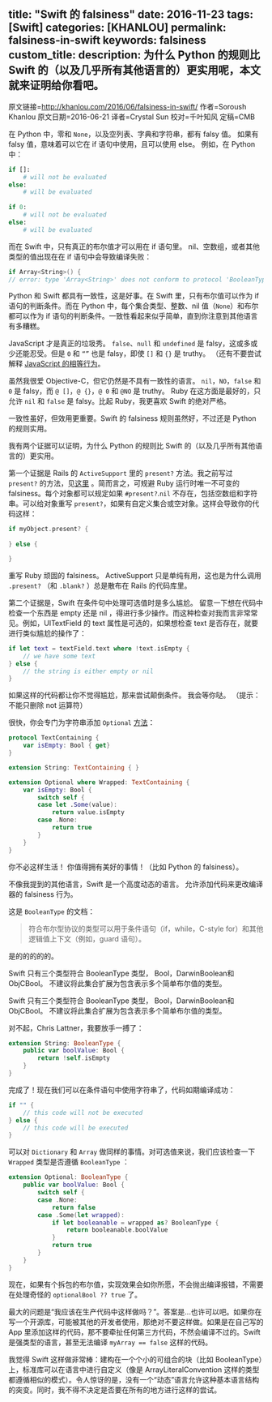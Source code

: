 title: "Swift 的 falsiness"
date: 2016-11-23
tags: [Swift]
categories: [KHANLOU]
permalink: falsiness-in-swift
keywords: falsiness
custom_title: 
description: 为什么 Python 的规则比 Swift 的（以及几乎所有其他语言的）更实用呢，本文就来证明给你看吧。
---

原文链接=http://khanlou.com/2016/06/falsiness-in-swift/
作者=Soroush Khanlou
原文日期=2016-06-21
译者=Crystal Sun
校对=千叶知风
定稿=CMB

<!--此处开始正文-->

在 Python 中，零和 `None`，以及空列表、字典和字符串，都有 falsy 值。 如果有 falsy 值，意味着可以它在 if 语句中使用，且可以使用 else。 例如，在 Python 中：

```python
if []:
	# will not be evaluated
else:
	# will be evaluated
	
if 0: 
	# will not be evaluated
else:
	# will be evaluated
```

<!--more-->

而在 Swift 中，只有真正的布尔值才可以用在 if 语句里。 nil、空数组，或者其他类型的值出现在在 if 语句中会导致编译失败：

```swift
if Array<String>() {
// error: type 'Array<String>' does not conform to protocol 'BooleanType'
```

Python 和 Swift 都具有一致性，这是好事。在 Swift 里，只有布尔值可以作为 if 语句的判断条件。而在 Python 中，每个集合类型、整数、nil 值（`None`）和布尔都可以作为 if 语句的判断条件。一致性看起来似乎简单，直到你注意到其他语言有多糟糕。

JavaScript 才是真正的垃圾秀。 `false`、`null` 和 `undefined` 是 falsy，这或多或少还能忍受。但是 `0` 和 `“”` 也是 falsy，即使 `[]` 和 `{}` 是 truthy。 （还有不要尝试解释 [JavaScript 的相等行为](https://dorey.github.io/JavaScript-Equality-Table/)。

虽然我很爱 Objective-C，但它仍然是不具有一致性的语言。 `nil`，`NO`，`false` 和 `0` 是 falsy，而 `@ []`，`@ {}`，`@ 0` 和 `@NO` 是 truthy。 Ruby 在这方面是最好的，只允许 `nil` 和 `false` 是 falsy。比起 Ruby，我更喜欢 Swift 的绝对严格。

一致性虽好，但效用更重要。Swift 的 falsiness 规则虽然好，不过还是 Python 的规则实用。

我有两个证据可以证明，为什么 Python 的规则比 Swift 的（以及几乎所有其他语言的）更实用。

第一个证据是 Rails 的 `ActiveSupport` 里的 `present?` 方法。我之前写过 `present?` 的方法，见[这里](http://khanlou.com/2014/05/smalltalky-control-structures/) 。简而言之，可规避 Ruby 运行时唯一不可变的 falsiness。每个对象都可以规定如果 `#present?`.`nil` 不存在，包括空数组和字符串。可以给对象重写 `present?`，如果有自定义集合或空对象。这样会导致你的代码这样：

```swift
if myObject.present? {
	
} else {

}
```

重写 Ruby 顽固的 falsiness。 ActiveSupport 只是单纯有用，这也是为什么调用 `.present?` （和 `.blank?` ）总是散布在 Rails 的代码库里。

第二个证据是，Swift 在条件句中处理可选值时是多么尴尬。 留意一下想在代码中检查一个东西是 empty 还是 nil ，得进行多少操作。而这种检查对我而言非常常见。例如，UITextField 的 text 属性是可选的，如果想检查 text 是否存在，就要进行类似尴尬的操作了：

```swift
if let text = textField.text where !text.isEmpty {
	// we have some text
} else {
	// the string is either empty or nil
}
```

如果这样的代码都让你不觉得尴尬，那来尝试颠倒条件。 我会等你哒。 （提示：不能只删除 not 运算符）

很快，你会专门为字符串添加 `Optional` [方法](https://twitter.com/mliberatore/status/702209186839527426)：

```swift
protocol TextContaining {
    var isEmpty: Bool { get}
}

extension String: TextContaining { }

extension Optional where Wrapped: TextContaining {
    var isEmpty: Bool {
        switch self {
        case let .Some(value):
            return value.isEmpty
        case .None:
            return true
        }
    }
}
```

你不必这样生活！ 你值得拥有美好的事情！（比如  Python 的 falsiness）。

不像我提到的其他语言，Swift 是一个高度动态的语言。 允许添加代码来更改编译器的 falsiness 行为。

这是 `BooleanType`  的文档：

> 符合布尔型协议的类型可以用于条件语句（if，while，C-style for）和其他逻辑值上下文（例如，guard 语句）。

是的的的的的。

Swift 只有三个类型符合 BooleanType 类型， Bool，DarwinBoolean和ObjCBool。 不建议将此集合扩展为包含表示多个简单布尔值的类型。

Swift 只有三个类型符合 BooleanType 类型， Bool，DarwinBoolean和ObjCBool。 不建议将此集合扩展为包含表示多个简单布尔值的类型。

对不起，Chris Lattner，我要放手一搏了：

```swift
extension String: BooleanType {
    public var boolValue: Bool {
        return !self.isEmpty
    }
}
```

完成了！现在我们可以在条件语句中使用字符串了，代码如期编译成功：

```swift
if "" {
	// this code will not be executed
} else {
	// this code will be executed	
}
```

可以对 `Dictionary` 和 `Array` 做同样的事情。对可选值来说，我们应该检查一下 `Wrapped` 类型是否遵循 `BooleanType` ：

```swift
extension Optional: BooleanType {
    public var boolValue: Bool {
        switch self {
        case .None:
            return false
        case .Some(let wrapped):
            if let booleanable = wrapped as? BooleanType {
                return booleanable.boolValue
            }
            return true
        }
    }
}
```

现在，如果有个拆包的布尔值，实现效果会如你所愿，不会抛出编译报错，不需要在处理奇怪的 `optionalBool ?? true` 了。

最大的问题是“我应该在生产代码中这样做吗？”。答案是...也许可以吧。如果你在写一个开源库，可能被其他的开发者使用，那绝对不要这样做。如果是在自己写的 App 里添加这样的代码，那不要牵扯任何第三方代码，不然会编译不过的。Swift 是强类型的语言，甚至无法编译 `myArray == false` 这样的代码。

我觉得 Swift 这样做非常棒：建构在一个个小的可组合的块（比如 BooleanType）上，标准库可以在语言中进行自定义（像是 ArrayLiteralConvention 这样的类型都遵循相似的模式）。令人惊讶的是，没有一个“动态”语言允许这种基本语言结构的突变。同时，我不得不决定是否要在所有的地方进行这样的尝试。